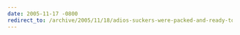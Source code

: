 ```yaml
---
date: 2005-11-17 -0800
redirect_to: /archive/2005/11/18/adios-suckers-were-packed-and-ready-to-go.aspx/
---
```

